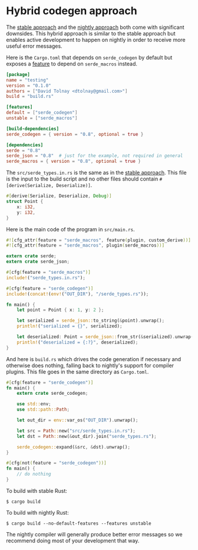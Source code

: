 # Hybrid codegen approach

The [stable approach](codegen-stable.md) and the [nightly
approach](codegen-nightly.md) both come with significant downsides. This hybrid
approach is similar to the stable approach but enables active development to
happen on nightly in order to receive more useful error messages.

Here is the `Cargo.toml` that depends on `serde_codegen` by default but exposes
a [feature](http://doc.crates.io/manifest.html#the-features-section) to depend
on `serde_macros` instead.

```toml
[package]
name = "testing"
version = "0.1.0"
authors = ["David Tolnay <dtolnay@gmail.com>"]
build = "build.rs"

[features]
default = ["serde_codegen"]
unstable = ["serde_macros"]

[build-dependencies]
serde_codegen = { version = "0.8", optional = true }

[dependencies]
serde = "0.8"
serde_json = "0.8"  # just for the example, not required in general
serde_macros = { version = "0.8", optional = true }
```

The `src/serde_types.in.rs` is the same as in the [stable
approach](codegen-stable.md). This file is the input to the build script and no
other files should contain `#[derive(Serialize, Deserialize)]`.

```rust
#[derive(Serialize, Deserialize, Debug)]
struct Point {
    x: i32,
    y: i32,
}
```

Here is the main code of the program in `src/main.rs`.

```rust
#![cfg_attr(feature = "serde_macros", feature(plugin, custom_derive))]
#![cfg_attr(feature = "serde_macros", plugin(serde_macros))]

extern crate serde;
extern crate serde_json;

#[cfg(feature = "serde_macros")]
include!("serde_types.in.rs");

#[cfg(feature = "serde_codegen")]
include!(concat!(env!("OUT_DIR"), "/serde_types.rs"));

fn main() {
    let point = Point { x: 1, y: 2 };

    let serialized = serde_json::to_string(&point).unwrap();
    println!("serialized = {}", serialized);

    let deserialized: Point = serde_json::from_str(&serialized).unwrap();
    println!("deserialized = {:?}", deserialized);
}
```

And here is `build.rs` which drives the code generation if necessary and
otherwise does nothing, falling back to nightly's support for compiler plugins.
This file goes in the same directory as `Cargo.toml`.

```rust
#[cfg(feature = "serde_codegen")]
fn main() {
    extern crate serde_codegen;

    use std::env;
    use std::path::Path;

    let out_dir = env::var_os("OUT_DIR").unwrap();

    let src = Path::new("src/serde_types.in.rs");
    let dst = Path::new(&out_dir).join("serde_types.rs");

    serde_codegen::expand(&src, &dst).unwrap();
}

#[cfg(not(feature = "serde_codegen"))]
fn main() {
    // do nothing
}
```

To build with stable Rust:

```
$ cargo build
```

To build with nightly Rust:

```
$ cargo build --no-default-features --features unstable
```

The nightly compiler will generally produce better error messages so we
recommend doing most of your development that way.
